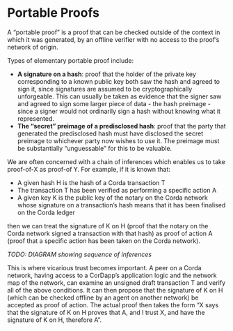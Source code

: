 # Portable Proofs
A “portable proof” is a proof that can be checked outside of the context in which it was generated, by an offline verifier with no access to the proof’s network of origin.

Types of elementary portable proof include:

* **A signature on a hash**: proof that the holder of the private key corresponding to a known public key both saw the hash and agreed to sign it, since signatures are assumed to be cryptographically unforgeable. This can usually be taken as evidence that the signer saw and agreed to sign some larger piece of data - the hash preimage - since a signer would not ordinarily sign a hash without knowing what it represented.
* **The “secret” preimage of a predisclosed hash**: proof that the party that generated the predisclosed hash must have disclosed the secret preimage to whichever party now wishes to use it. The preimage must be substantially “unguessable” for this to be valuable.

We are often concerned with a chain of inferences which enables us to take proof-of-X as proof-of Y. For example, if it is known that:

* A given hash H is the hash of a Corda transaction T
* The transaction T has been verified as performing a specific action A
* A given key K is the public key of the notary on the Corda network whose signature on a transaction’s hash means that it has been finalised on the Corda ledger

then we can treat the signature of K on H (proof that the notary on the Corda network signed a transaction with that hash) as proof of action A (proof that a specific action has been taken on the Corda network).

*TODO: DIAGRAM showing sequence of inferences*

This is where vicarious trust becomes important. A peer on a Corda network, having access to a CorDapp’s application logic and the network map of the network, can examine an unsigned draft transaction T and verify all of the above conditions. It can then propose that the signature of K on H (which can be checked offline by an agent on another network) be accepted as proof of action. The actual proof then takes the form “X says that the signature of K on H proves that A, and I trust X, and have the signature of K on H, therefore A”.
